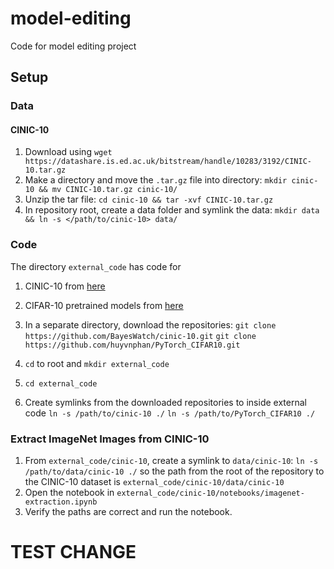 # model-editing
Code for model editing project

## Setup

### Data

#### CINIC-10

1. Download using `wget https://datashare.is.ed.ac.uk/bitstream/handle/10283/3192/CINIC-10.tar.gz`
2. Make a directory and move the `.tar.gz` file into directory: `mkdir cinic-10 && mv CINIC-10.tar.gz cinic-10/`
3. Unzip the tar file: `cd cinic-10 && tar -xvf CINIC-10.tar.gz`
4. In repository root, create a data folder and symlink the data: `mkdir data && ln -s </path/to/cinic-10> data/`

### Code

The directory `external_code` has code for

1. CINIC-10 from [here](https://github.com/BayesWatch/cinic-10)
2. CIFAR-10 pretrained models from [here](https://github.com/huyvnphan/PyTorch_CIFAR10)

1. In a separate directory, download the repositories:
    `git clone https://github.com/BayesWatch/cinic-10.git`
    `git clone https://github.com/huyvnphan/PyTorch_CIFAR10.git`
2. `cd` to root and `mkdir external_code`
3. `cd external_code`
4. Create symlinks from the downloaded repositories to inside external code
    `ln -s /path/to/cinic-10 ./`
    `ln -s /path/to/PyTorch_CIFAR10 ./`

### Extract ImageNet Images from CINIC-10
1. From `external_code/cinic-10`, create a symlink to `data/cinic-10`:
    `ln -s /path/to/data/cinic-10 ./` so the path from the root of the repository to the CINIC-10 dataset is `external_code/cinic-10/data/cinic-10`
2. Open the notebook in `external_code/cinic-10/notebooks/imagenet-extraction.ipynb`
3. Verify the paths are correct and run the notebook.

# TEST CHANGE